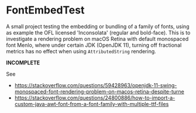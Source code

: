 # FontEmbedTest

A small project testing the embedding or bundling of a family of fonts, using as example
the OFL licensed 'Inconsolata' (regular and bold-face). This is to investigate a rendering
problem on macOS Retina with default monospaced font Menlo, where under certain JDK
(OpenJDK 11), turning off fractional metrics has no effect when using `AttributedString`
rendering.

__INCOMPLETE__

See 

- https://stackoverflow.com/questions/59428963/openjdk-11-swing-monospaced-font-rendering-problem-on-macos-retina-despite-turne
- https://stackoverflow.com/questions/24800886/how-to-import-a-custom-java-awt-font-from-a-font-family-with-multiple-ttf-files
